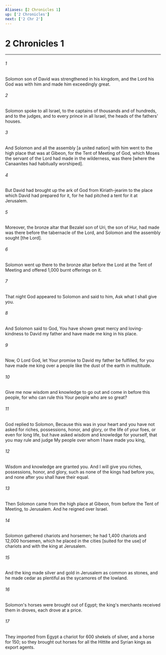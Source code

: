 ```yaml
---
Aliases: [2 Chronicles 1]
up: ['2 Chronicles']
next: ['2 Chr 2']
---
```

# 2 Chronicles 1

***

###### 1 

Solomon son of David was strengthened in his kingdom, and the Lord his God was with him and made him exceedingly great. 

###### 2 

Solomon spoke to all Israel, to the captains of thousands and of hundreds, and to the judges, and to every prince in all Israel, the heads of the fathers' houses. 

###### 3 

And Solomon and all the assembly [a united nation] with him went to the high place that was at Gibeon, for the Tent of Meeting of God, which Moses the servant of the Lord had made in the wilderness, was there [where the Canaanites had habitually worshiped]. 

###### 4 

But David had brought up the ark of God from Kiriath-jearim to the place which David had prepared for it, for he had pitched a tent for it at Jerusalem. 

###### 5 

Moreover, the bronze altar that Bezalel son of Uri, the son of Hur, had made was there before the tabernacle of the Lord, and Solomon and the assembly sought [the Lord]. 

###### 6 

Solomon went up there to the bronze altar before the Lord at the Tent of Meeting and offered 1,000 burnt offerings on it. 

###### 7 

That night God appeared to Solomon and said to him, Ask what I shall give you. 

###### 8 

And Solomon said to God, You have shown great mercy and loving-kindness to David my father and have made me king in his place. 

###### 9 

Now, O Lord God, let Your promise to David my father be fulfilled, for you have made me king over a people like the dust of the earth in multitude. 

###### 10 

Give me now wisdom and knowledge to go out and come in before this people, for who can rule this Your people who are so great? 

###### 11 

God replied to Solomon, Because this was in your heart and you have not asked for riches, possessions, honor, and glory, or the life of your foes, or even for long life, but have asked wisdom and knowledge for yourself, that you may rule and judge My people over whom I have made you king, 

###### 12 

Wisdom and knowledge are granted you. And I will give you riches, possessions, honor, and glory, such as none of the kings had before you, and none after you shall have their equal. 

###### 13 

Then Solomon came from the high place at Gibeon, from before the Tent of Meeting, to Jerusalem. And he reigned over Israel. 

###### 14 

Solomon gathered chariots and horsemen; he had 1,400 chariots and 12,000 horsemen, which he placed in the cities [suited for the use] of chariots and with the king at Jerusalem. 

###### 15 

And the king made silver and gold in Jerusalem as common as stones, and he made cedar as plentiful as the sycamores of the lowland. 

###### 16 

Solomon's horses were brought out of Egypt; the king's merchants received them in droves, each drove at a price. 

###### 17 

They imported from Egypt a chariot for 600 shekels of silver, and a horse for 150; so they brought out horses for all the Hittite and Syrian kings as export agents.
